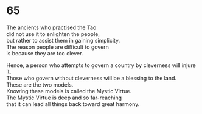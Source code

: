 # 65

The ancients who practised the Tao<br/>
did not use it to enlighten the people,<br/>
but rather to assist them in gaining simplicity.<br/>
The reason people are difficult to govern<br/>
is because they are too clever.<br/>

Hence, a person who attempts to govern a country by cleverness will injure it.<br/>
Those who govern without cleverness will be a blessing to the land.<br/>
These are the two models.<br/>
Knowing these models is called the Mystic Virtue.<br/>
The Mystic Virtue is deep and so far-reaching<br/>
that it can lead all things back toward great harmony.<br/>